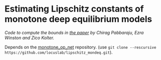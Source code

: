 # Estimating Lipschitz constants of monotone deep equilibrium models

*Code to compute the bounds in [the paper](https://openreview.net/pdf?id=VcB4QkSfyO) by Chirag Pabbaraju, Ezra Winston and Zico Kolter.*

Depends on the [monotone_op_net](https://github.com/locuslab/monotone_op_net) repository. (use `git clone --rescursive https://github.com/locuslab/lipschitz_mondeq.git`). 

